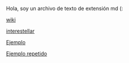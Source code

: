 Hola, soy un archivo de texto de extensión md (:

[wiki](https://es.wikipedia.org/wiki/)

[interestellar](https://es.wikipedia.org/wiki/Interstellar)

[Ejemplo](https://es.javascript.info/primise-basics)

[Ejemplo repetido](https://es.javascript.info/primise-basics)
